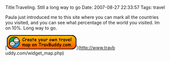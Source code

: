 Title:Traveling. Still a long way to go
Date: 2007-08-27 22:33:57
Tags: travel

Paula just introduced me to this site where you can mark all the countries you
visited, and you can see what percentage of the world you visited. Im on 10%.
Long way to go.

[![](/images/widget_map_promote.gif)](http://www.travb
uddy.com/widget_map.php)


